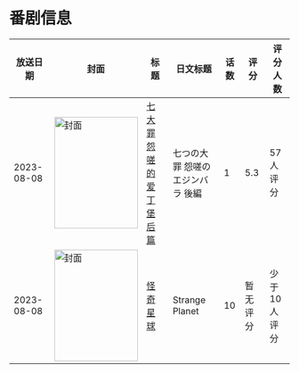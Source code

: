 # 番剧信息

|放送日期|封面|标题|日文标题|话数|评分|评分人数|
|---|---|---|---|---|---|---|
|2023-08-08|<img src="//lain.bgm.tv/pic/cover/c/ca/ee/446249_i6v0i.jpg" alt="封面" style="width:150px;height:200px;object-fit:cover;">|[七大罪 怨嗟的爱丁堡 后篇](https://bangumi.tv/subject/446249)|七つの大罪 怨嗟のエジンバラ 後編|1|5.3|57人评分|
|2023-08-08|<img src="//lain.bgm.tv/pic/cover/c/85/aa/447095_Nbdj0.jpg" alt="封面" style="width:150px;height:200px;object-fit:cover;">|[怪奇星球](https://bangumi.tv/subject/447095)|Strange Planet|10|暂无评分|少于10人评分|
